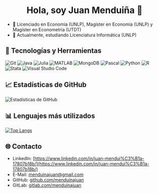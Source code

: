 <h1 align="center">Hola, soy Juan Menduiña 👋</h1>

- 🔭 Licenciado en Economía (UNLP), Magíster en Economía (UNLP) y Magíster en Econometría (UTDT)
- 🌱 Actualmente, estudiando Licenciatura Informática (UNLP)

## 🚀 Tecnologías y Herramientas
![Git](https://img.shields.io/badge/Git-F05032?style=flat-square&logo=git&logoColor=white)  ![Java](https://img.shields.io/badge/Java-007396?style=flat-square&logo=java&logoColor=white)  ![Julia](https://img.shields.io/badge/Julia-9558B2?style=flat-square&logo=julia&logoColor=white)  ![MATLAB](https://img.shields.io/badge/MATLAB-0076A8?style=flat-square&logo=mathworks&logoColor=white)  ![MongoDB](https://img.shields.io/badge/MongoDB-47A248?style=flat-square&logo=mongodb&logoColor=white)  ![Pascal](https://img.shields.io/badge/Pascal-00599C?style=flat-square&logo=pascal&logoColor=white)  ![Python](https://img.shields.io/badge/Python-3776AB?style=flat-square&logo=python&logoColor=white)  ![R](https://img.shields.io/badge/R-276DC3?style=flat-square&logo=r&logoColor=white)  ![Stata](https://img.shields.io/badge/Stata-1A558F?style=flat-square&logo=stata&logoColor=white)  ![Visual Studio Code](https://img.shields.io/badge/Visual%20Studio%20Code-007ACC?style=flat-square&logo=visual-studio-code&logoColor=white)

## 📈 Estadísticas de GitHub
![Estadísticas de GitHub](https://github-readme-stats.vercel.app/api?username=menduinajuan&show_icons=true&theme=radical)

## 📊 Lenguajes más utilizados  
[![Top Langs](https://github-readme-stats.vercel.app/api/top-langs/?username=menduinajuan&layout=compact&theme=radical)](https://github.com/anuraghazra/github-readme-stats)

## 🌐 Contacto  
- LinkedIn: [https://www.linkedin.com/in/juan-mendui%C3%B1a-17807b18b/](https://www.linkedin.com/in/juan-mendui%C3%B1a-17807b18b/)
- E-Mail: [menduinajuan@gmail.com](mailto:menduinajuan@gmail.com) 
- GitHub: [github.com/menduinajuan](https://github.com/menduinajuan)
- GitLab: [gitlab.com/menduinajuan](https://gitlab.com/menduinajuan)
